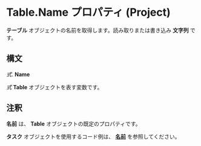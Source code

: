 
# Table.Name プロパティ (Project)

 **テーブル** オブジェクトの名前を取得します。読み取りまたは書き込み **文字列** です。


## 構文

 _式_. **Name**

 _式_ **Table** オブジェクトを表す変数です。


## 注釈

 **名前** は、 **Table** オブジェクトの既定のプロパティです。

 **タスク** オブジェクトを使用するコード例は、 **[名前](2df034b0-13bc-f912-abbc-6b97b8c8d5ed.md)** を参照してください。

